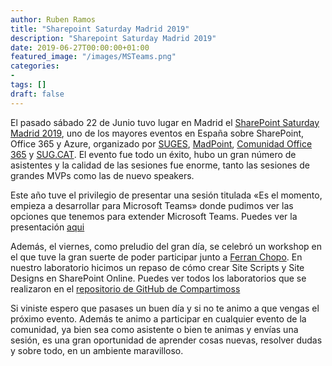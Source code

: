```yaml
---
author: Ruben Ramos
title: "Sharepoint Saturday Madrid 2019"
description: "Sharepoint Saturday Madrid 2019"
date: 2019-06-27T00:00:00+01:00
featured_image: "/images/MSTeams.png"
categories:
- 
tags: []
draft: false
---
```


El pasado sábado 22 de Junio tuvo lugar en Madrid el [SharePoint Saturday Madrid 2019](http://www.spsevents.org/city/madrid/madrid2019), uno de los mayores eventos en España sobre SharePoint, Office 365 y Azure, organizado por [SUGES](http://www.suges.es/Paginas/Home.aspx), [MadPoint](http://www.madpoint.net/), [Comunidad Office 365](http://www.comunidadoffice365.com/) y [SUG.CAT](http://www.sug.cat/). El evento fue todo un éxito, hubo un gran número de asistentes y la calidad de las sesiones fue enorme, tanto las sesiones de grandes MVPs como las de nuevo speakers.

Este año tuve el privilegio de presentar una sesión titulada «Es el momento, empieza a desarrollar para Microsoft Teams» donde pudimos ver las opciones que tenemos para extender Microsoft Teams. Puedes ver la presentación [aqui](https://www.slideshare.net/RubenRamos38/sps-mad2019-es-el-momento-empieza-a-desarrollar-para-microsoft-teams)

Además, el viernes, como preludio del gran día, se celebró un workshop en el que tuve la gran suerte de poder participar junto a [Ferran Chopo](http://www.ferranchopo.com/). En nuestro laboratorio hicimos un repaso de cómo crear Site Scripts y Site Designs en SharePoint Online. Puedes ver todos los laboratorios que se realizaron en el [repositorio de GitHub de Compartimoss](https://github.com/CompartiMOSS/SPS-Office-365-Saturday-Madrid-2019-WorkShop)

Si viniste espero que pasases un buen día y si no te animo a que vengas el próximo evento. Además te animo a participar en cualquier evento de la comunidad, ya bien sea como asistente o bien te animas y envías una sesión, es una gran oportunidad de aprender cosas nuevas, resolver dudas y sobre todo, en un ambiente maravilloso.